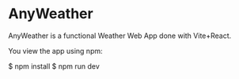 # AnyWeather

AnyWeather is a functional Weather Web App done with Vite+React.

You view the app using npm:

$ npm install
$ npm run dev
